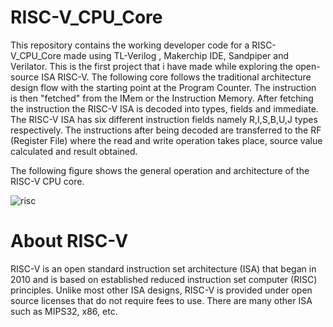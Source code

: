 # RISC-V_CPU_Core
This repository contains the  working developer code for a RISC-V_CPU_Core made using TL-Verilog , Makerchip IDE, Sandpiper and Verilator. This is the first project that i have made while exploring the open-source ISA RISC-V. 
The following core follows the traditional architecture design flow with the starting point at the Program Counter. The instruction is then "fetched" from the IMem or the Instruction Memory. After fetching the instruction the RISC-V ISA is decoded into types, fields and immediate. The RISC-V ISA has six different instruction fields namely R,I,S,B,U,J types respectively. The instructions after being decoded are transferred to the RF (Register File) where the read and write operation takes place, source value calculated and result obtained.

The following figure shows the general operation and architecture of the RISC-V CPU core.

![risc](https://user-images.githubusercontent.com/85869106/149224598-85653c5b-d0be-44b8-8c85-0c21b856141f.jpg)

# About RISC-V
RISC-V is an open standard instruction set architecture (ISA) that began in 2010 and is based on established reduced instruction set computer (RISC) principles. Unlike most other ISA designs, RISC-V is provided under open source licenses that do not require fees to use. There are many other ISA such as MIPS32, x86, etc.

